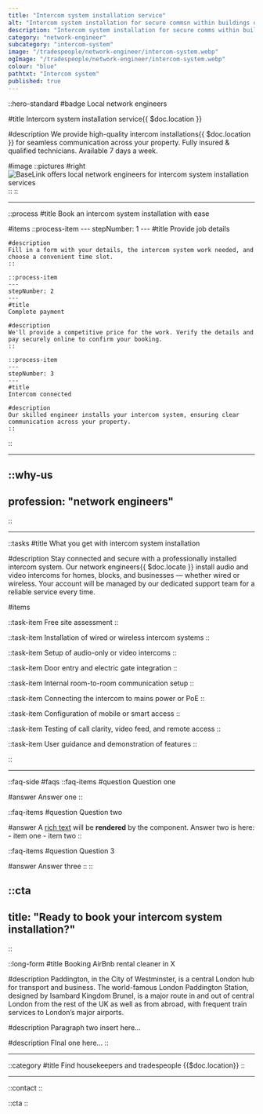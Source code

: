 ```yaml
---
title: "Intercom system installation service"
alt: "Intercom system installation for secure commsn within buildings or premises"
description: "Intercom system installation for secure comms within buildings or premises"
category: "network-engineer"
subcategory: "intercom-system"
image: "/tradespeople/network-engineer/intercom-system.webp"
ogImage: "/tradespeople/network-engineer/intercom-system.webp"
colour: "blue"
pathtxt: "Intercom system"
published: true
---
```


::hero-standard
#badge
Local network engineers

#title
Intercom system installation service{{ $doc.location }}

#description
 We provide high-quality intercom installations{{ $doc.location }} for seamless communication across your property. Fully insured & qualified technicians. Available 7 days a week.

#image
    ::pictures
    #right
    ![BaseLink offers local network engineers for intercom system installation services](/tradespeople/network-engineer/intercom-system.webp)
    ::
::

---

::process
#title
Book an intercom system installation with ease

#items
    ::process-item
    ---
    stepNumber: 1
    ---
    #title
    Provide job details

    #description
    Fill in a form with your details, the intercom system work needed, and choose a convenient time slot.
    ::
    
    ::process-item
    ---
    stepNumber: 2
    ---
    #title
    Complete payment

    #description
    We'll provide a competitive price for the work. Verify the details and pay securely online to confirm your booking.
    ::

    ::process-item
    ---
    stepNumber: 3
    ---
    #title
    Intercom connected

    #description
    Our skilled engineer installs your intercom system, ensuring clear communication across your property.
    ::
::

---

::why-us
---
profession: "network engineers"
---
::

---

::tasks
#title
What you get with intercom system installation

#description
Stay connected and secure with a professionally installed intercom system. Our network engineers{{ $doc.locate }} install audio and video intercoms for homes, blocks, and businesses — whether wired or wireless. Your account will be managed by our dedicated support team for a reliable service every time.

#items

  ::task-item
  Free site assessment
  ::

  ::task-item
  Installation of wired or wireless intercom systems
  ::

  ::task-item
  Setup of audio-only or video intercoms
  ::

  ::task-item
  Door entry and electric gate integration
  ::

  ::task-item
  Internal room-to-room communication setup
  ::

  ::task-item
  Connecting the intercom to mains power or PoE
  ::

  ::task-item
  Configuration of mobile or smart access
  ::

  ::task-item
  Testing of call clarity, video feed, and remote access
  ::

  ::task-item
  User guidance and demonstration of features
  ::

::

---

::faq-side
#faqs
  ::faq-items
  #question
  Question one

  #answer
  Answer one
  ::

  ::faq-items
  #question
  Question two

  #answer
  A [rich text](/services/commercial-cleaning) will be **rendered** by the component.
  Answer two is here:
    - item one
    - item two
  ::

  ::faq-items
  #question
  Question 3

  #answer
  Answer three
  ::
::

::cta
---
title: "Ready to book your intercom system installation?"
---
::

::long-form
#title
Booking AirBnb rental cleaner in X

#description
Paddington, in the City of Westminster, is a central London hub for transport and business. The world-famous London Paddington Station, designed by Isambard Kingdom Brunel, is a major route in and out of central London from the rest of the UK as well as from abroad, with frequent train services to London’s major airports.

#description
Paragraph two insert here...

#description
FInal one here...
::

---

::category
#title
Find housekeepers and tradespeople {{$doc.location}}
::

---

::contact
::

::cta
::